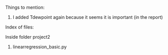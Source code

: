 Things to mention:

1. I added Tdewpoint again because it seems it is important (in the report)

Index of files:

Inside folder project2

1. linearregression_basic.py